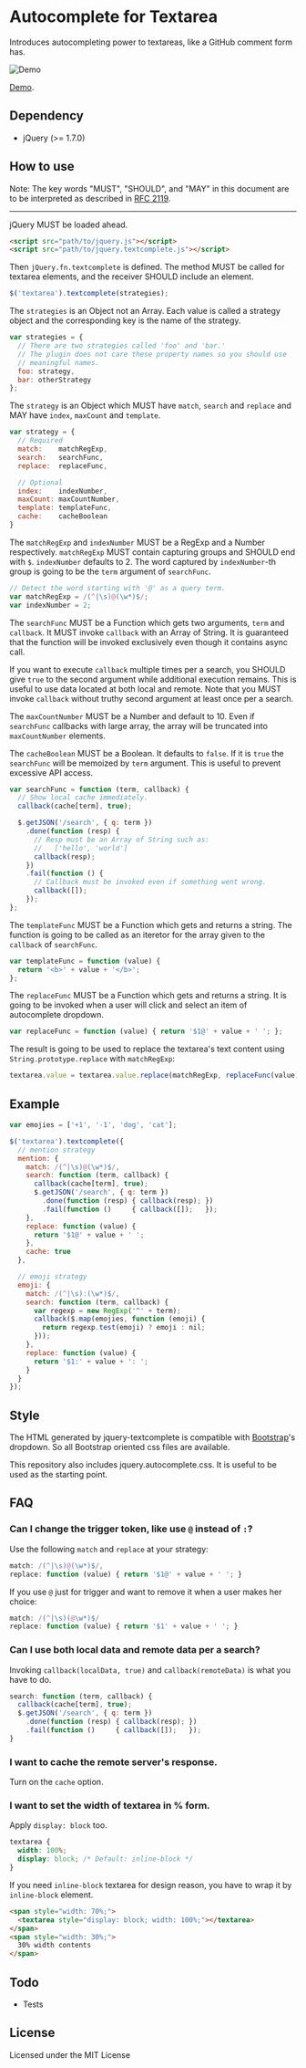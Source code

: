 Autocomplete for Textarea
=========================

Introduces autocompleting power to textareas, like a GitHub comment form has.

![Demo](/media/images/demo.gif)

[Demo](http://yuku-t.com/jquery-textcomplete/).

Dependency
----------

- jQuery (>= 1.7.0)

How to use
----------

Note: The key words "MUST", "SHOULD", and "MAY" in this document are to be interpreted as described in [RFC 2119](http://www.ietf.org/rfc/rfc2119.txt).

-----

jQuery MUST be loaded ahead.

```html
<script src="path/to/jquery.js"></script>
<script src="path/to/jquery.textcomplete.js"></script>
```

Then `jQuery.fn.textcomplete` is defined. The method MUST be called for textarea elements, and the receiver SHOULD include an element.

```js
$('textarea').textcomplete(strategies);
```

The `strategies` is an Object not an Array. Each value is called a strategy object and the corresponding key is the name of the strategy.

```js
var strategies = {
  // There are two strategies called 'foo' and 'bar.'
  // The plugin does not care these property names so you should use
  // meaningful names.
  foo: strategy,
  bar: otherStrategy
};
```

The `strategy` is an Object which MUST have `match`, `search` and `replace` and MAY have `index`, `maxCount` and `template`.

```js
var strategy = {
  // Required
  match:    matchRegExp,
  search:   searchFunc,
  replace:  replaceFunc,

  // Optional
  index:    indexNumber,
  maxCount: maxCountNumber,
  template: templateFunc,
  cache:    cacheBoolean
}
```

The `matchRegExp` and `indexNumber` MUST be a RegExp and a Number respectively. `matchRegExp` MUST contain capturing groups and SHOULD end with `$`. `indexNumber` defaults to 2. The word captured by `indexNumber`-th group is going to be the `term` argument of `searchFunc`.

```js
// Detect the word starting with '@' as a query term.
var matchRegExp = /(^|\s)@(\w*)$/;
var indexNumber = 2;
```

The `searchFunc` MUST be a Function which gets two arguments, `term` and `callback`. It MUST invoke `callback` with an Array of String. It is guaranteed that the function will be invoked exclusively even though it contains async call.

If you want to execute `callback` multiple times per a search, you SHOULD give `true` to the second argument while additional execution remains. This is useful to use data located at both local and remote. Note that you MUST invoke `callback` without truthy second argument at least once per a search.

The `maxCountNumber` MUST be a Number and default to 10. Even if `searchFunc` callbacks with large array, the array will be truncated into `maxCountNumber` elements.

The `cacheBoolean` MUST be a Boolean. It defaults to `false`. If it is `true` the `searchFunc` will be memoized by `term` argument. This is useful to prevent excessive API access.

```js
var searchFunc = function (term, callback) {
  // Show local cache immediately.
  callback(cache[term], true);

  $.getJSON('/search', { q: term })
    .done(function (resp) {
      // Resp must be an Array of String such as:
      //   ['hello', 'world']
      callback(resp);
    })
    .fail(function () {
      // Callback must be invoked even if something went wrong.
      callback([]);
    });
};
```

The `templateFunc` MUST be a Function which gets and returns a string. The function is going to be called as an iteretor for the array given to the `callback` of `searchFunc`.

```js
var templateFunc = function (value) {
  return '<b>' + value + '</b>';
};
```

The `replaceFunc` MUST be a Function which gets and returns a string. It is going to be invoked when a user will click and select an item of autocomplete dropdown.

```js
var replaceFunc = function (value) { return '$1@' + value + ' '; };
```

The result is going to be used to replace the textarea's text content using `String.prototype.replace` with `matchRegExp`:

```js
textarea.value = textarea.value.replace(matchRegExp, replaceFunc(value));
```

Example
-------

```js
var emojies = ['+1', '-1', 'dog', 'cat'];

$('textarea').textcomplete({
  // mention strategy
  mention: {
    match: /(^|\s)@(\w*)$/,
    search: function (term, callback) {
      callback(cache[term], true);
      $.getJSON('/search', { q: term })
        .done(function (resp) { callback(resp); })
        .fail(function ()     { callback([]);   });
    },
    replace: function (value) {
      return '$1@' + value + ' ';
    },
    cache: true
  },

  // emoji strategy
  emoji: {
    match: /(^|\s):(\w*)$/,
    search: function (term, callback) {
      var regexp = new RegExp('^' + term);
      callback($.map(emojies, function (emoji) {
        return regexp.test(emoji) ? emoji : nil;
      }));
    },
    replace: function (value) {
      return '$1:' + value + ': ';
    }
  }
});
```

Style
-----

The HTML generated by jquery-textcomplete is compatible with [Bootstrap](http://twbs.github.io/bootstrap/)'s dropdown. So all Bootstrap oriented css files are available.

This repository also includes jquery.autocomplete.css. It is useful to be used as the starting point.

FAQ
---

### Can I change the trigger token, like use `@` instead of `:`?

Use the following `match` and `replace` at your strategy:

```js
match: /(^|\s)@(\w*)$/,
replace: function (value) { return '$1@' + value + ' '; }
```

If you use `@` just for trigger and want to remove it when a user makes her choice:

```js
match: /(^|\s)(@\w*)$/
replace: function (value) { return '$1' + value + ' '; }
```

### Can I use both local data and remote data per a search?

Invoking `callback(localData, true)` and `callback(remoteData)` is what you have to do.

```js
search: function (term, callback) {
  callback(cache[term], true);
  $.getJSON('/search', { q: term })
    .done(function (resp) { callback(resp); })
    .fail(function ()     { callback([]);   });
}
```

### I want to cache the remote server's response.

Turn on the `cache` option.

### I want to set the width of textarea in % form.

Apply `display: block` too.

```css
textarea {
  width: 100%;
  display: block; /* Default: inline-block */
}
```

If you need `inline-block` textarea for design reason, you have to wrap it by `inline-block` element.

```html
<span style="width: 70%;">
  <textarea style="display: block; width: 100%;"></textarea>
</span>
<span style="width: 30%;">
  30% width contents
</span>
```

Todo
----

- Tests

License
-------

Licensed under the MIT License
